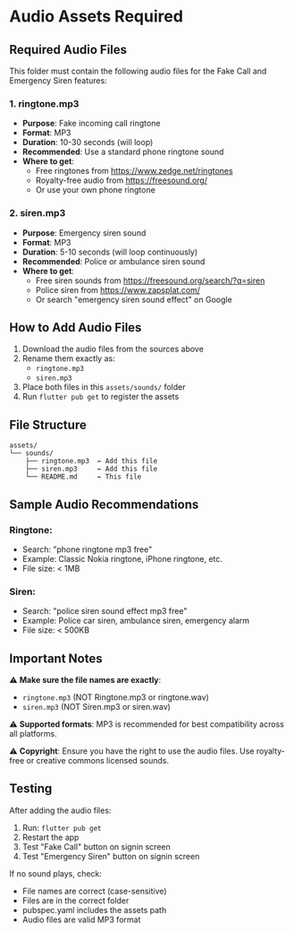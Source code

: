 # Audio Assets Required

## Required Audio Files

This folder must contain the following audio files for the Fake Call and Emergency Siren features:

### 1. ringtone.mp3
- **Purpose**: Fake incoming call ringtone
- **Format**: MP3
- **Duration**: 10-30 seconds (will loop)
- **Recommended**: Use a standard phone ringtone sound
- **Where to get**:
  - Free ringtones from https://www.zedge.net/ringtones
  - Royalty-free audio from https://freesound.org/
  - Or use your own phone ringtone

### 2. siren.mp3
- **Purpose**: Emergency siren sound
- **Format**: MP3
- **Duration**: 5-10 seconds (will loop continuously)
- **Recommended**: Police or ambulance siren sound
- **Where to get**:
  - Free siren sounds from https://freesound.org/search/?q=siren
  - Police siren from https://www.zapsplat.com/
  - Or search "emergency siren sound effect" on Google

## How to Add Audio Files

1. Download the audio files from the sources above
2. Rename them exactly as:
   - `ringtone.mp3`
   - `siren.mp3`
3. Place both files in this `assets/sounds/` folder
4. Run `flutter pub get` to register the assets

## File Structure

```
assets/
└── sounds/
    ├── ringtone.mp3  ← Add this file
    ├── siren.mp3     ← Add this file
    └── README.md     ← This file
```

## Sample Audio Recommendations

### Ringtone:
- Search: "phone ringtone mp3 free"
- Example: Classic Nokia ringtone, iPhone ringtone, etc.
- File size: < 1MB

### Siren:
- Search: "police siren sound effect mp3 free"
- Example: Police car siren, ambulance siren, emergency alarm
- File size: < 500KB

## Important Notes

⚠️ **Make sure the file names are exactly**:
- `ringtone.mp3` (NOT Ringtone.mp3 or ringtone.wav)
- `siren.mp3` (NOT Siren.mp3 or siren.wav)

⚠️ **Supported formats**: MP3 is recommended for best compatibility across all platforms.

⚠️ **Copyright**: Ensure you have the right to use the audio files. Use royalty-free or creative commons licensed sounds.

## Testing

After adding the audio files:
1. Run: `flutter pub get`
2. Restart the app
3. Test "Fake Call" button on signin screen
4. Test "Emergency Siren" button on signin screen

If no sound plays, check:
- File names are correct (case-sensitive)
- Files are in the correct folder
- pubspec.yaml includes the assets path
- Audio files are valid MP3 format
